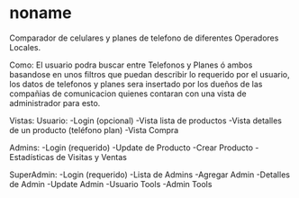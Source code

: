 # noname
Comparador de celulares y planes de telefono de diferentes Operadores Locales.

Como:
El usuario podra buscar entre Telefonos y Planes ó ambos basandose en unos filtros que puedan describir lo requerido por el usuario, los datos de telefonos y planes sera insertado por los dueños de las compañias de comunicacion quienes contaran con una vista de administrador para esto.

Vistas:
Usuario:
-Login (opcional)
-Vista lista de productos
-Vista detalles de un producto (teléfono plan)
-Vista Compra

Admins:
-Login (requerido)
-Update de Producto
-Crear Producto
-Estadísticas de Visitas y Ventas

SuperAdmin:
-Login (requerido)
-Lista de Admins
-Agregar Admin
-Detalles de Admin
-Update Admin
-Usuario Tools
-Admin Tools
